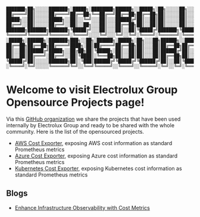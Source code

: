 ```
███████╗██╗░░░░░███████╗░█████╗░████████╗██████╗░░█████╗░██╗░░░░░██╗░░░██╗██╗░░██╗
██╔════╝██║░░░░░██╔════╝██╔══██╗╚══██╔══╝██╔══██╗██╔══██╗██║░░░░░██║░░░██║╚██╗██╔╝
█████╗░░██║░░░░░█████╗░░██║░░╚═╝░░░██║░░░██████╔╝██║░░██║██║░░░░░██║░░░██║░╚███╔╝░
██╔══╝░░██║░░░░░██╔══╝░░██║░░██╗░░░██║░░░██╔══██╗██║░░██║██║░░░░░██║░░░██║░██╔██╗░
███████╗███████╗███████╗╚█████╔╝░░░██║░░░██║░░██║╚█████╔╝███████╗╚██████╔╝██╔╝╚██╗
╚══════╝╚══════╝╚══════╝░╚════╝░░░░╚═╝░░░╚═╝░░╚═╝░╚════╝░╚══════╝░╚═════╝░╚═╝░░╚═╝
░█████╗░██████╗░███████╗███╗░░██╗░██████╗░█████╗░██╗░░░██╗██████╗░░█████╗░███████╗
██╔══██╗██╔══██╗██╔════╝████╗░██║██╔════╝██╔══██╗██║░░░██║██╔══██╗██╔══██╗██╔════╝
██║░░██║██████╔╝█████╗░░██╔██╗██║╚█████╗░██║░░██║██║░░░██║██████╔╝██║░░╚═╝█████╗░░
██║░░██║██╔═══╝░██╔══╝░░██║╚████║░╚═══██╗██║░░██║██║░░░██║██╔══██╗██║░░██╗██╔══╝░░
╚█████╔╝██║░░░░░███████╗██║░╚███║██████╔╝╚█████╔╝╚██████╔╝██║░░██║╚█████╔╝███████╗
░╚════╝░╚═╝░░░░░╚══════╝╚═╝░░╚══╝╚═════╝░░╚════╝░░╚═════╝░╚═╝░░╚═╝░╚════╝░╚══════╝
```

# Welcome to visit Electrolux Group Opensource Projects page!

Via this [GitHub organization](https://github.com/opensourceelectrolux) we share the projects that have been used internally by Electrolux Group and ready to be shared with the whole community. Here is the list of the opensourced projects.

- [AWS Cost Exporter](https://github.com/opensourceelectrolux/aws-cost-exporter), exposing AWS cost information as standard Prometheus metrics
- [Azure Cost Exporter](https://github.com/opensourceelectrolux/azure-cost-exporter), exposing Azure cost information as standard Prometheus metrics
- [Kubernetes Cost Exporter](https://github.com/opensourceelectrolux/kubernetes-cost-exporter), exposing Kubernetes cost information as standard Prometheus metrics

## Blogs

- [Enhance Infrastructure Observability with Cost Metrics](./blogs/enhance-infrastructure-observability-with-cost-metrics.md)
